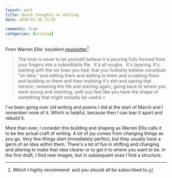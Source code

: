 ```yaml
---  
layout: post  
title: Quick thoughts on editing  
date: 2020-03-30 11:55  
  
comments: true  
categories: [writing]  
---  
```

From Warren Ellis' excellent <a href="http://orbitaloperations.com/">newsletter</a>[^1]   

> The trick is never to let yourself believe it is pouring fully formed from your fingers into a submittable file.  It's all roughs.  It's layering. It's starting with the six lines you had, that you foolishly believe constitute "an idea," and editing them and adding to them and sculpting them and building on them and then realising it's shit and saving that version, renaming the file and starting again, going back to where you went wrong and rewriting, until you feel like you have the shape of something that might actually be useful.>  

I've been going over old writing and poems I did at the start of March and I remember none of it. Which is helpful, because then I can tear it apart and rebuild it.  

More than ever, I consider this building and shaping as Warren Ellis calls it to be the actual craft of writing. A lot of joy comes from changing things as you go. Very few things start immediately perfect, but they usually have a germ of an idea within them. There's a lot of fun in shifting and changing and altering to make that idea clearer or to get it to where you want to be. In the first draft, I find new images, but in subsequent ones I find a structure.  

[^1]: Which I highly recommend  and you should all be subscribed to.
